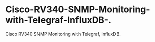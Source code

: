 # Cisco-RV340-SNMP-Monitoring-with-Telegraf-InfluxDB-.
Cisco RV340 SNMP Monitoring with Telegraf, InfluxDB.
